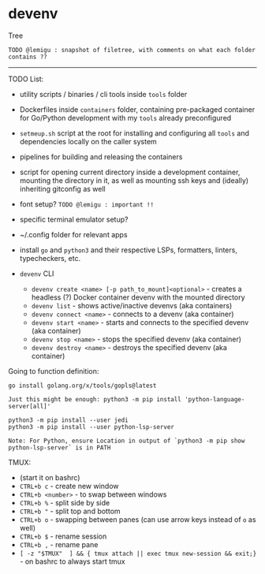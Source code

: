 # devenv

Tree

```
TODO @lemigu : snapshot of filetree, with comments on what each folder contains ??
```

---

TODO List:
- utility scripts / binaries / cli tools inside `tools` folder
- Dockerfiles inside `containers` folder, containing pre-packaged container for Go/Python development with my `tools` already preconfigured
- `setmeup.sh` script at the root for installing and configuring all `tools` and dependencies locally on the caller system
- pipelines for building and releasing the containers
- script for opening current directory inside a development container, mounting the directory in it, as well as mounting ssh keys and (ideally) inheriting gitconfig as well
- font setup? `TODO @lemigu : important !!`
- specific terminal emulator setup?
- ~/.config folder for relevant apps
- install `go` and `python3` and their respective LSPs, formatters, linters, typecheckers, etc.


- `devenv` CLI
  - `devenv create <name> [-p path_to_mount]<optional>` - creates a headless (?) Docker container devenv with the mounted directory
  - `devenv list` - shows active/inactive devenvs (aka containers)
  - `devenv connect <name>` - connects to a devenv (aka container)
  - `devenv start <name>` - starts and connects to the specified devenv (aka container)
  - `devenv stop <name>` - stops the specified devenv (aka container)
  - `devenv destroy <name>` - destroys the specified devenv (aka container)


Going to function definition:
```
go install golang.org/x/tools/gopls@latest

Just this might be enough: python3 -m pip install 'python-language-server[all]'

python3 -m pip install --user jedi
python3 -m pip install --user python-lsp-server

Note: For Python, ensure Location in output of `python3 -m pip show python-lsp-server` is in PATH 
```



TMUX:
- (start it on bashrc)
- `CTRL+b c` - create new window
- `CTRL+b <number>` - to swap between windows
- `CTRL+b %` - split side by side
- `CTRL+b "` - split top and bottom
- `CTRL+b o` - swapping between panes (can use arrow keys instead of `o` as well)
- `CTRL+b $` - rename session
- `CTRL+b ,` - rename pane
- `[ -z "$TMUX"  ] && { tmux attach || exec tmux new-session && exit;}` - on bashrc to always start tmux

